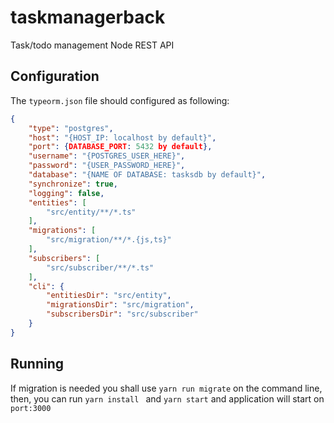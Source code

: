 # taskmanagerback
Task/todo management Node REST API
## Configuration
The `typeorm.json` file should configured as following:
```json 
{
    "type": "postgres",
    "host": "{HOST_IP: localhost by default}",
    "port": {DATABASE_PORT: 5432 by default},
    "username": "{POSTGRES_USER_HERE}",
    "password": "{USER_PASSWORD_HERE}",
    "database": "{NAME OF DATABASE: tasksdb by default}",
    "synchronize": true,
    "logging": false,
    "entities": [
        "src/entity/**/*.ts"
    ],
    "migrations": [
        "src/migration/**/*.{js,ts}"
    ],
    "subscribers": [
        "src/subscriber/**/*.ts"
    ],
    "cli": {
        "entitiesDir": "src/entity",
        "migrationsDir": "src/migration",
        "subscribersDir": "src/subscriber"
    }
}
```
## Running
If migration is needed you shall use `yarn run migrate` on the command line, then, you can run `yarn install ` and `yarn start` and application will start on `port:3000` 
